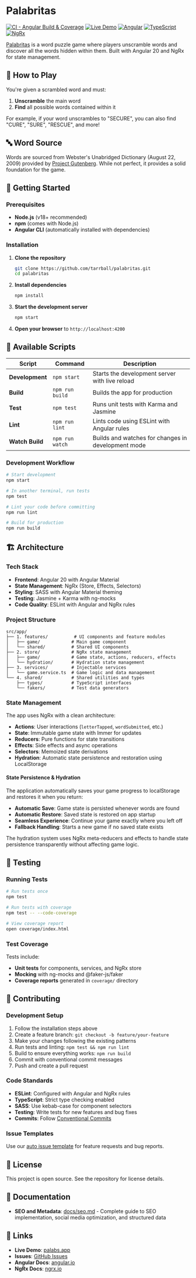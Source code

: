 # Palabritas

[![CI - Angular Build & Coverage](https://github.com/tarrball/palabritas/actions/workflows/ci-angular.yml/badge.svg)](https://github.com/tarrball/palabritas/actions/workflows/ci-angular.yml)
[![Live Demo](https://img.shields.io/badge/demo-live-green)](https://palabs.app/)
[![Angular](https://img.shields.io/badge/Angular-20-red)](https://angular.io/)
[![TypeScript](https://img.shields.io/badge/TypeScript-5.5-blue)](https://www.typescriptlang.org/)
[![NgRx](https://img.shields.io/badge/NgRx-20-purple)](https://ngrx.io/)

[Palabritas](https://palabs.app/) is a word puzzle game where players unscramble words and discover all the words hidden within them. Built with Angular 20 and NgRx for state management.

## 🎯 How to Play

You're given a scrambled word and must:
1. **Unscramble** the main word
2. **Find** all possible words contained within it

For example, if your word unscrambles to "SECURE", you can also find "CURE", "SURE", "RESCUE", and more!

## 🔤 Word Source

Words are sourced from Webster's Unabridged Dictionary (August 22, 2009) provided by [Project Gutenberg](https://www.gutenberg.org/ebooks/29765). While not perfect, it provides a solid foundation for the game.

## 🚀 Getting Started

### Prerequisites

- **Node.js** (v18+ recommended)
- **npm** (comes with Node.js)
- **Angular CLI** (automatically installed with dependencies)

### Installation

1. **Clone the repository**
   ```bash
   git clone https://github.com/tarrball/palabritas.git
   cd palabritas
   ```

2. **Install dependencies**
   ```bash
   npm install
   ```

3. **Start the development server**
   ```bash
   npm start
   ```

4. **Open your browser** to `http://localhost:4200`

## 📜 Available Scripts

| Script | Command | Description |
|--------|---------|-------------|
| **Development** | `npm start` | Starts the development server with live reload |
| **Build** | `npm run build` | Builds the app for production |
| **Test** | `npm test` | Runs unit tests with Karma and Jasmine |
| **Lint** | `npm run lint` | Lints code using ESLint with Angular rules |
| **Watch Build** | `npm run watch` | Builds and watches for changes in development mode |

### Development Workflow

```bash
# Start development
npm start

# In another terminal, run tests
npm test

# Lint your code before committing
npm run lint

# Build for production
npm run build
```

## 🏗️ Architecture

### Tech Stack

- **Frontend**: Angular 20 with Angular Material
- **State Management**: NgRx (Store, Effects, Selectors)
- **Styling**: SASS with Angular Material theming
- **Testing**: Jasmine + Karma with ng-mocks
- **Code Quality**: ESLint with Angular and NgRx rules

### Project Structure

```
src/app/
├── 1. features/          # UI components and feature modules
│   ├── game/            # Main game component
│   └── shared/          # Shared UI components
├── 2. store/            # NgRx state management
│   ├── game/            # Game state, actions, reducers, effects
│   └── hydration/       # Hydration state management
├── 3. services/         # Injectable services
│   └── game.service.ts  # Game logic and data management
└── 4. shared/           # Shared utilities and types
    ├── types/           # TypeScript interfaces
    └── fakers/          # Test data generators
```

### State Management

The app uses NgRx with a clean architecture:
- **Actions**: User interactions (`letterTapped`, `wordSubmitted`, etc.)
- **State**: Immutable game state with Immer for updates
- **Reducers**: Pure functions for state transitions
- **Effects**: Side effects and async operations
- **Selectors**: Memoized state derivations
- **Hydration**: Automatic state persistence and restoration using LocalStorage

#### State Persistence & Hydration

The application automatically saves your game progress to localStorage and restores it when you return:

- **Automatic Save**: Game state is persisted whenever words are found
- **Automatic Restore**: Saved state is restored on app startup
- **Seamless Experience**: Continue your game exactly where you left off
- **Fallback Handling**: Starts a new game if no saved state exists

The hydration system uses NgRx meta-reducers and effects to handle state persistence transparently without affecting game logic.

## 🧪 Testing

### Running Tests

```bash
# Run tests once
npm test

# Run tests with coverage
npm test -- --code-coverage

# View coverage report
open coverage/index.html
```

### Test Coverage

Tests include:
- **Unit tests** for components, services, and NgRx store
- **Mocking** with ng-mocks and @faker-js/faker
- **Coverage reports** generated in `coverage/` directory

## 🤝 Contributing

### Development Setup

1. Follow the installation steps above
2. Create a feature branch: `git checkout -b feature/your-feature`
3. Make your changes following the existing patterns
4. Run tests and linting: `npm test && npm run lint`
5. Build to ensure everything works: `npm run build`
6. Commit with conventional commit messages
7. Push and create a pull request

### Code Standards

- **ESLint**: Configured with Angular and NgRx rules
- **TypeScript**: Strict type checking enabled
- **SASS**: Use kebab-case for component selectors
- **Testing**: Write tests for new features and bug fixes
- **Commits**: Follow [Conventional Commits](https://conventionalcommits.org/)

### Issue Templates

Use our [auto issue template](.github/ISSUE_TEMPLATE/auto.md) for feature requests and bug reports.

## 📝 License

This project is open source. See the repository for license details.

## 📖 Documentation

- **SEO and Metadata**: [docs/seo.md](docs/seo.md) - Complete guide to SEO implementation, social media optimization, and structured data

## 🔗 Links

- **Live Demo**: [palabs.app](https://palabs.app/)
- **Issues**: [GitHub Issues](https://github.com/tarrball/palabritas/issues)
- **Angular Docs**: [angular.io](https://angular.io/)
- **NgRx Docs**: [ngrx.io](https://ngrx.io/)
